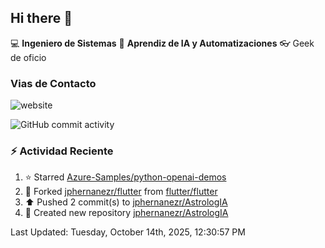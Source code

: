 ## Hi there 👋

:computer: **Ingeniero de Sistemas**
:pencil:  **Aprendiz de IA y Automatizaciones**
:eyeglasses: Geek de oficio


### Vias de Contacto

![website](https://img.shields.io/badge/any_text-you_like-blue)

![GitHub commit activity](https://img.shields.io/github/commit-activity/m/jphernandezr/miPrimerRepo)


### :zap: Actividad Reciente
<!--RECENT_ACTIVITY:start--> 
1. ⭐ Starred [Azure-Samples/python-openai-demos](https://github.com/Azure-Samples/python-openai-demos)<br>
2. 🔱 Forked [jphernanezr/flutter](https://github.com/jphernanezr/flutter) from [flutter/flutter](https://github.com/flutter/flutter)<br>
3. ⬆️ Pushed 2 commit(s) to [jphernanezr/AstrologIA](https://github.com/jphernanezr/AstrologIA)<br>
4. 📔 Created new repository [jphernanezr/AstrologIA](https://github.com/jphernanezr/AstrologIA)<br>
<!--RECENT_ACTIVITY:end-->

<!--RECENT_ACTIVITY:last_update--> 
Last Updated: Tuesday, October 14th, 2025, 12:30:57 PM
<!--RECENT_ACTIVITY:last_update_end-->
